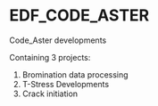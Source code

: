 # EDF_CODE_ASTER
Code_Aster developments

Containing 3 projects:
1. Bromination data processing
2. T-Stress Developments
3. Crack initiation
